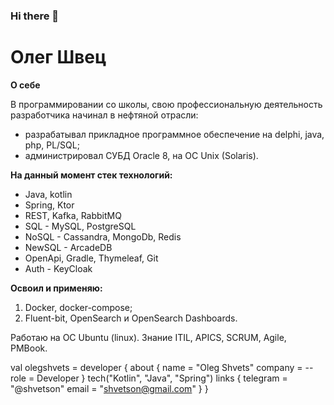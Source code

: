 ### Hi there 👋

# Олег Швец

**О себе**

В программировании со школы, свою профессиональную деятельность разработчика начинал в нефтяной отрасли:
- разрабатывал прикладное программное обеспечение на delphi, java, php, PL/SQL;
- администрировал СУБД Oracle 8, на ОС Unix (Solaris).

**На данный момент стек технологий:**
- Java, kotlin
- Spring, Ktor
- REST, Kafka, RabbitMQ
- SQL - MySQL, PostgreSQL
- NoSQL - Cassandra, MongoDb, Redis
- NewSQL - ArcadeDB
- OpenApi, Gradle, Thymeleaf, Git
- Auth - KeyCloak

**Освоил и применяю:**
1. Docker, docker-compose;
2. Fluent-bit, OpenSearch и OpenSearch Dashboards.

Работаю на ОС Ubuntu (linux).
Знание ITIL, APICS, SCRUM, Agile, PMBook.

val olegshvets = developer {
    about {
        name = "Oleg Shvets"
        company = --
        role = Developer
    }
    tech("Kotlin", "Java", "Spring")
    links {
        telegram = "@shvetson"
        email = "shvetson@gmail.com"
    }
}

<!--
**shvetson/shvetson** is a ✨ _special_ ✨ repository because its `README.md` (this file) appears on your GitHub profile.

Here are some ideas to get you started:

- 🔭 I’m currently working on ...
- 🌱 I’m currently learning ...
- 👯 I’m looking to collaborate on ...
- 🤔 I’m looking for help with ...
- 💬 Ask me about ...
- 📫 How to reach me: ...
- 😄 Pronouns: ...
- ⚡ Fun fact: ...
-->
